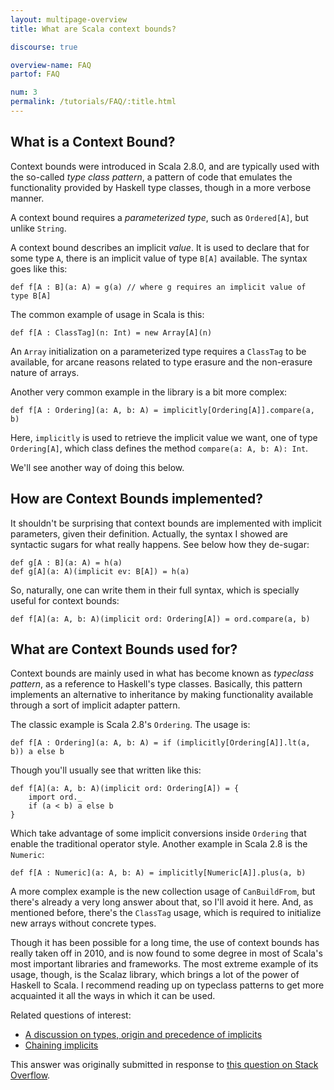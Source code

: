 ```yaml
---
layout: multipage-overview
title: What are Scala context bounds?

discourse: true

overview-name: FAQ
partof: FAQ

num: 3
permalink: /tutorials/FAQ/:title.html
---
```


What is a Context Bound?
------------------------

Context bounds were introduced in Scala 2.8.0, and are typically used with the
so-called _type class pattern_, a pattern of code that emulates the
functionality provided by Haskell type classes, though in a more verbose
manner.

A context bound requires a _parameterized type_, such as `Ordered[A]`,
but unlike `String`.

A context bound describes an implicit _value_. It is used to declare that for
some type `A`, there is an
implicit value of type `B[A]` available. The syntax goes like this:

    def f[A : B](a: A) = g(a) // where g requires an implicit value of type B[A]

The common example of usage in Scala is this:

    def f[A : ClassTag](n: Int) = new Array[A](n)

An `Array` initialization on a parameterized type requires a `ClassTag` to
be available, for arcane reasons related to type erasure and the non-erasure
nature of arrays.

Another very common example in the library is a bit more complex:

    def f[A : Ordering](a: A, b: A) = implicitly[Ordering[A]].compare(a, b)

Here, `implicitly` is used to retrieve the implicit value we want, one of type
`Ordering[A]`, which class defines the method `compare(a: A, b: A): Int`.

We'll see another way of doing this below.

How are Context Bounds implemented?
---------------------------------------------------

It shouldn't be surprising that context bounds are
implemented with implicit parameters, given their definition. Actually, the
syntax I showed are syntactic sugars for what really happens. See below how
they de-sugar:

    def g[A : B](a: A) = h(a)
    def g[A](a: A)(implicit ev: B[A]) = h(a)

So, naturally, one can write them in their full syntax, which is specially
useful for context bounds:

    def f[A](a: A, b: A)(implicit ord: Ordering[A]) = ord.compare(a, b)

What are Context Bounds used for?
---------------------------------

Context bounds are mainly used in what has become known as _typeclass pattern_,
as a reference to Haskell's type classes. Basically, this pattern implements an
alternative to inheritance by making functionality available through a sort of
implicit adapter pattern.

The classic example is Scala 2.8's `Ordering`. The usage is:

    def f[A : Ordering](a: A, b: A) = if (implicitly[Ordering[A]].lt(a, b)) a else b

Though you'll usually see that written like this:

    def f[A](a: A, b: A)(implicit ord: Ordering[A]) = {
        import ord._
        if (a < b) a else b
    }

Which take advantage of some implicit conversions inside `Ordering` that enable
the traditional operator style. Another example in Scala 2.8 is the `Numeric`:

    def f[A : Numeric](a: A, b: A) = implicitly[Numeric[A]].plus(a, b)

A more complex example is the new collection usage of `CanBuildFrom`, but
there's already a very long answer about that, so I'll avoid it here. And, as
mentioned before, there's the `ClassTag` usage, which is required to
initialize new arrays without concrete types.

Though it has been possible for a long time, the use of context bounds has
really taken off in 2010, and is now found to some degree in most of Scala's
most important libraries and frameworks. The most extreme example of its usage,
though, is the Scalaz library, which brings a lot of the power of Haskell to
Scala.  I recommend reading up on typeclass patterns to get more acquainted it
all the ways in which it can be used.

Related questions of interest:

* [A discussion on types, origin and precedence of implicits](finding-implicits.html)
* [Chaining implicits](chaining-implicits.html)

This answer was originally submitted in response to [this question on Stack Overflow][1].

  [1]: https://stackoverflow.com/q/4465948/53013
